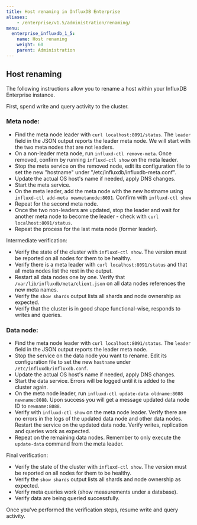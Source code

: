 ```yaml
---
title: Host renaming in InfluxDB Enterprise
aliases:
    - /enterprise/v1.5/administration/renaming/
menu:
  enterprise_influxdb_1_5:
    name: Host renaming
    weight: 60
    parent: Administration
---
```


## Host renaming

The following instructions allow you to rename a host within your InfluxDB Enterprise instance.

First, spend write and query activity to the cluster.

### Meta node:
- Find the meta node leader with `curl localhost:8091/status`. The `leader` field in the JSON output reports the leader meta node. We will start with the two meta nodes that are not leaders.
- On a non-leader meta node, run `influxd-ctl remove-meta`. Once removed, confirm by running `influxd-ctl show` on the meta leader.
- Stop the meta service on the removed node, edit its configuration file to set the new "hostname" under "/etc/influxdb/influxdb-meta.conf".
- Update the actual OS host's name if needed, apply DNS changes.
- Start the meta service.
- On the meta leader, add the meta node with the new hostname using `influxd-ctl add-meta newmetanode:8091`. Confirm with `influxd-ctl show`
- Repeat for the second meta node.
- Once the two non-leaders are updated, stop the leader and wait for another meta node to become the leader - check with `curl localhost:8091/status`.
- Repeat the process for the last meta node (former leader).

Intermediate verification:
- Verify the state of the cluster with `influxd-ctl show`. The version must be reported on all nodes for them to be healthy.
- Verify there is a meta leader with `curl localhost:8091/status` and that all meta nodes list the rest in the output.
- Restart all data nodes one by one. Verify that `/var/lib/influxdb/meta/client.json` on all data nodes references the new meta names.
- Verify the `show shards` output lists all shards and node ownership as expected.
- Verify that the cluster is in good shape functional-wise, responds to writes and queries.

### Data node:
- Find the meta node leader with `curl localhost:8091/status`. The `leader` field in the JSON output reports the leader meta node.
- Stop the service on the data node you want to rename. Edit its configuration file to set the new `hostname` under `/etc/influxdb/influxdb.conf`.
- Update the actual OS host's name if needed, apply DNS changes.
- Start the data service. Errors will be logged until it is added to the cluster again.
- On the meta node leader, run `influxd-ctl update-data oldname:8088 newname:8088`. Upon success you will get a message updated data node ID to `newname:8088`.
- Verify with `influxd-ctl show` on the meta node leader. Verify there are no errors in the logs of the updated data node and other data nodes. Restart the service on the updated data node. Verify writes, replication and queries work as expected.
- Repeat on the remaining data nodes. Remember to only execute the `update-data` command from the meta leader.

Final verification:
- Verify the state of the cluster with `influxd-ctl show`. The version must be reported on all nodes for them to be healthy.
- Verify the `show shards` output lists all shards and node ownership as expected.
- Verify meta queries work (show measurements under a database).
- Verify data are being queried successfully.

Once you've performed the verification steps, resume write and query activity.
